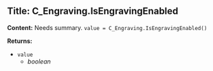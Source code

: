 ## Title: C_Engraving.IsEngravingEnabled

**Content:**
Needs summary.
`value = C_Engraving.IsEngravingEnabled()`

**Returns:**
- `value`
  - *boolean*